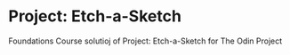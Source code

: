 # Project: Etch-a-Sketch
Foundations Course solutioj of Project: Etch-a-Sketch for The Odin Project
